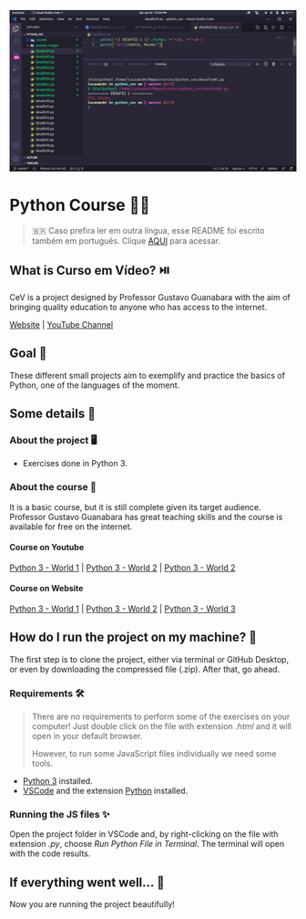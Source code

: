 
![Hello Python!](readme-images/hello-python.png)
# Python Course :man_technologist:

> :brazil: Caso prefira ler em outra língua, esse README foi escrito também em português. Clique [AQUI](/README_pt-br.md) para acessar.

## What is Curso em Vídeo? ​:play_or_pause_button:​

CeV is a project designed by Professor Gustavo Guanabara with the aim of bringing quality education to anyone who has access to the internet.

[Website](https://www.cursoemvideo.com/) | [YouTube Channel](https://www.youtube.com/user/cursosemvideo)

## Goal :dart:

These different small projects aim to exemplify and practice the basics of Python, one of the languages of the moment.

## Some details :scroll:

### About the project :desktop_computer:

* Exercises done in Python 3.

### About the course :book:

It is a basic course, but it is still complete given its target audience. Professor Gustavo Guanabara has great teaching skills and the course is available for free on the internet.

#### Course on Youtube

[Python 3 - World 1](https://www.youtube.com/playlist?list=PLHz_AreHm4dlKP6QQCekuIPky1CiwmdI6) | [Python 3 - World 2](https://www.youtube.com/playlist?list=PLHz_AreHm4dk_nZHmxxf_J0WRAqy5Czye) | [Python 3 - World 2](https://www.youtube.com/playlist?list=PLHz_AreHm4dksnH2jVTIVNviIMBVYyFnH)

#### Course on Website

[Python 3 - World 1](https://www.cursoemvideo.com/course/python-3-mundo-1/) | [Python 3 - World 2](https://www.cursoemvideo.com/course/python-3-mundo-2/) | [Python 3 - World 3](https://www.cursoemvideo.com/course/python-3-mundo-3/)

## How do I run the project on my machine? :thinking:

The first step is to clone the project, either via terminal or GitHub Desktop, or even by downloading the compressed file (.zip). After that, go ahead.

### Requirements :hammer_and_wrench:

> There are no requirements to perform some of the exercises on your computer! Just double click on the file with extension *.html* and it will open in your default browser.
>
> However, to run some JavaScript files individually we need some tools.

* [Python 3](https://www.python.org) installed.
* [VSCode](https://code.visualstudio.com/) and the extension [Python](https://marketplace.visualstudio.com/items?itemName=ms-python.python) installed.

### Running the JS files :sparkles:

Open the project folder in VSCode and, by right-clicking on the file with extension *.py*, choose *Run Python File in Terminal*. The terminal will open with the code results.

## If everything went well... :tada:

Now you are running the project beautifully!
